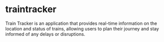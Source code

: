 # traintracker
Train Tracker is an application that provides real-time information on the location and status of trains, allowing users to plan their journey and stay informed of any delays or disruptions.
